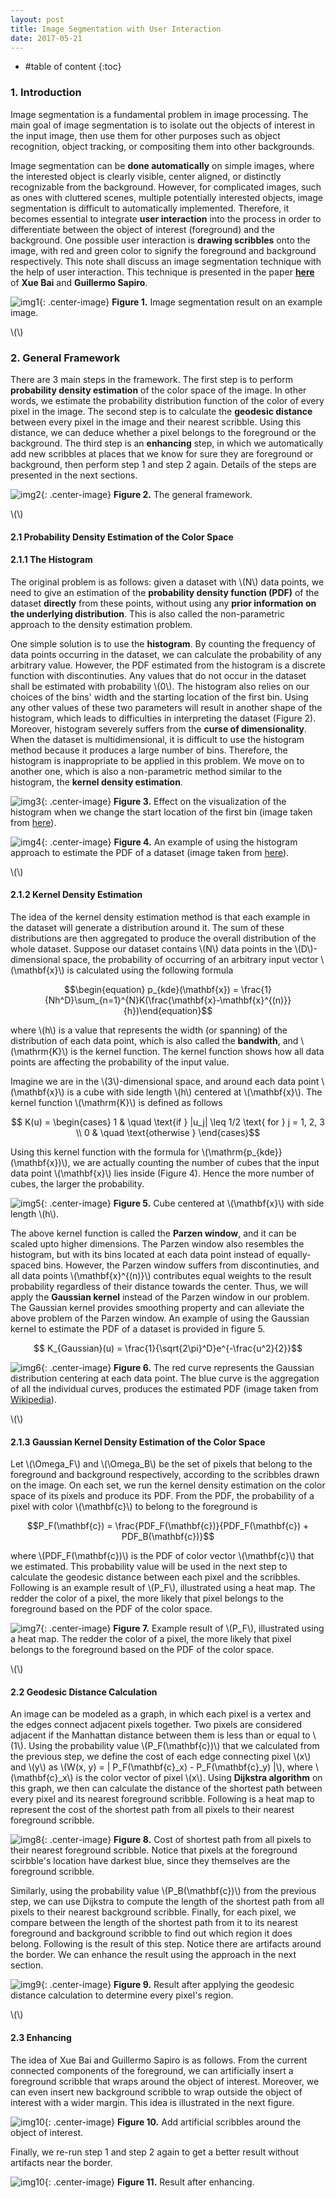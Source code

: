 ```yaml
---
layout: post
title: Image Segmentation with User Interaction
date: 2017-05-21
---
```

* #table of content
{:toc}

### 1. Introduction
Image segmentation is a fundamental problem in image processing. The main goal of image segmentation is to isolate out the objects of interest in the input image, then use them for other  purposes such as object recognition, object tracking, or compositing them into other backgrounds.

Image segmentation can be **done automatically** on simple images, where the interested object is clearly visible, center aligned, or distinctly recognizable from the background. However, for complicated images, such as ones with cluttered scenes, multiple potentially interested objects, image segmentation is difficult to automatically implemented. Therefore, it becomes essential to integrate **user interaction** into the process in order to differentiate between the object of interest (foreground) and the background. One possible user interaction is **drawing scribbles** onto the image, with red and green color to signify the foreground and background respectively. This note shall discuss an image segmentation technique with the help of user interaction. This technique is presented in the paper **[here](http://www.tc.umn.edu/~baixx015/Xue_IJCV.pdf)** of **Xue Bai** and **Guillermo Sapiro**.

![img1](/assets/image-segmentation-user-interaction/james-result.png){: .center-image}
**Figure 1.** Image segmentation result on an example image.

\\(\\)
### 2. General Framework
There are 3 main steps in the framework. The first step is to perform **probability density estimation** of the color space of the image. In other words, we estimate the probability distribution function of the color of every pixel in the image. The second step is to calculate the **geodesic distance** between every pixel in the image and their nearest scribble. Using this distance, we can deduce whether a pixel belongs to the foreground or the background. The third step is an **enhancing** step, in which we automatically add new scribbles at places that we know for sure they are foreground or background, then perform step 1 and step 2 again. Details of the steps are presented in the next sections.

![img2](/assets/image-segmentation-user-interaction/framework.jpg){: .center-image}
**Figure 2.** The general framework.

\\(\\)
#### 2.1 Probability Density Estimation of the Color Space
#### 2.1.1 The Histogram
The original problem is as follows: given a dataset with \\(N\\) data points, we need to give an estimation of the **probability density function (PDF)** of the dataset **directly** from these points, without using any **prior information on the underlying distribution**. This is also called the non-parametric approach to the density estimation problem.

One simple solution is to use the **histogram**. By counting the frequency of data points occurring in the dataset, we can calculate the probability of any arbitrary value. However, the PDF estimated from the histogram is a discrete function with discontinuties. Any values that do not occur in the dataset shall be estimated with probability \\(0\\). The histogram also relies on our choices of the bins' width and the starting location of the first bin. Using any other values of these two parameters will result in another shape of the histogram, which leads to difficulties in interpreting the dataset (Figure 2). Moreover, histogram severely suffers from the **curse of dimensionality**. When the dataset is multidimensional, it is difficult to use the histogram method because it produces a large number of bins. Therefore, the histogram is inappropriate to be applied in this problem. We move on to another one, which is also a non-parametric method similar to the histogram, the **kernel density estimation**.

![img3](/assets/image-segmentation-user-interaction/histogram-shifted.png){: .center-image}
**Figure 3.** Effect on the visualization of the histogram when we change the start location of the first bin (image taken from [here](http://scikit-learn.org/stable/modules/density.html)).

![img4](/assets/image-segmentation-user-interaction/histogram.png){: .center-image}
**Figure 4.** An example of using the histogram approach to estimate the PDF of a dataset (image taken from [here](http://research.cs.tamu.edu/prism/lectures/pr/pr_l7.pdf)).

\\(\\)
#### 2.1.2 Kernel Density Estimation
The idea of the kernel density estimation method is that each example in the dataset will generate a distribution around it. The sum of these distributions are then aggregated to produce the overall distribution of the whole dataset. Suppose our dataset contains \\(N\\) data points in the \\(D\\)-dimensional space, the probability of occurring of an arbitrary input vector \\(\mathbf{x}\\) is calculated using the following formula

$$\begin{equation}
p_{kde}(\mathbf{x}) = \frac{1}{Nh^D}\sum_{n=1}^{N}K(\frac{\mathbf{x}-\mathbf{x}^{(n)}}{h})\end{equation}$$

where \\(h\\) is a value that represents the width (or spanning) of the distribution of each data point, which is also called the **bandwith**, and \\(\mathrm{K}\\) is the kernel function. The kernel function shows how all data points are affecting the probability of the input value.

Imagine we are in the \\(3\\)-dimensional space, and around each data point \\(\mathbf{x}\\) is a cube with side length \\(h\\) centered at \\(\mathbf{x}\\). The kernel function \\(\mathrm{K}\\) is defined as follows

$$ K(u) =
\begin{cases}
    1 & \quad \text{if } |u_j| \leq 1/2 \text{ for } j = 1, 2, 3 \\
    0 & \quad \text{otherwise }
\end{cases}$$

Using this kernel function with the formula for \\(\mathrm{p_{kde}}(\mathbf{x})\\), we are actually counting the number of cubes that the input data point \\(\mathbf{x}\\) lies inside (Figure 4). Hence the more number of cubes, the larger the probability.

![img5](/assets/image-segmentation-user-interaction/cube.png){: .center-image}
**Figure 5.** Cube centered at \\(\mathbf{x}\\) with side length \\(h\\).

The above kernel function is called the **Parzen window**, and it can be scaled upto higher dimensions. The Parzen window also resembles the histogram, but with its bins located at each data point instead of equally-spaced bins. However, the Parzen window suffers from discontinuties, and all data points \\(\\mathbf{x}^{(n)}\\) contributes equal weights to the result probability regardless of their distance towards the center. Thus, we will apply the **Gaussian kernel** instead of the Parzen window in our problem. The Gaussian kernel provides smoothing property and can alleviate the above problem of the Parzen window. An example of using the Gaussian kernel to estimate the PDF of a dataset is provided in figure 5.

$$ K_{Gaussian}(u) = \frac{1}{\sqrt{2\pi}^D}e^{-\frac{u^2}{2}}$$

![img6](/assets/image-segmentation-user-interaction/gaussian-kernel.png){: .center-image}
**Figure 6.** The red curve represents the Gaussian distribution centering at each data point. The blue curve is the aggregation of all the individual curves, produces the estimated PDF (image taken from [Wikipedia](http://research.cs.tamu.edu/prism/lectures/pr/pr_l7.pdf)).

\\(\\)
#### 2.1.3 Gaussian Kernel Density Estimation of the Color Space

Let \\(\Omega_F\\) and \\(\Omega_B\\) be the set of pixels that belong to the foreground and background respectively, according to the scribbles drawn on the image. On each set, we run the kernel density estimation on the color space of its pixels and produce its PDF. From the PDF, the probability of a pixel with color \\(\mathbf{c}\\) to belong to the foreground is

$$P_F(\mathbf{c}) = \frac{PDF_F(\mathbf{c})}{PDF_F(\mathbf{c}) + PDF_B(\mathbf{c})}$$

where \\(PDF_F(\mathbf{c})\\) is the PDF of color vector \\(\mathbf{c}\\) that we estimated. This probability value will be used in the next step to calculate the geodesic distance between each pixel and the scribbles. Following is an example result of \\(P_F\\), illustrated using a heat map. The redder the color of a pixel, the more likely that pixel belongs to the foreground based on the PDF of the color space.

![img7](/assets/image-segmentation-user-interaction/james-james.png){: .center-image}
**Figure 7.** Example result of \\(P_F\\), illustrated using a heat map. The redder the color of a pixel, the more likely that pixel belongs to the foreground based on the PDF of the color space.

\\(\\)
#### 2.2 Geodesic Distance Calculation

An image can be modeled as a graph, in which each pixel is a vertex and the edges connect adjacent pixels together. Two pixels are considered adjacent if the Manhattan distance between them is less than or equal to \\(1\\). Using the probability value \\(P_F(\mathbf{c})\\) that we calculated from the previous step, we define the cost of each edge connecting pixel \\(x\\) and \\(y\\) as \\(W(x, y) = \| P_F(\mathbf{c}_x) - P_F(\mathbf{c}_y) \|\\), where \\(\mathbf{c}_x\\) is the color vector of pixel \\(x\\). Using **Dijkstra algorithm** on this graph, we then can calculate the distance of the shortest path between every pixel and its nearest foreground scribble. Following is a heat map to represent the cost of the shortest path from all pixels to their nearest foreground scribble.

![img8](/assets/image-segmentation-user-interaction/james-foreground-cost.png){: .center-image}
**Figure 8.** Cost of shortest path from all pixels to their nearest foreground scribble. Notice that pixels at the foreground scirbble's location have darkest blue, since they themselves are the foreground scribble.

Similarly, using the probability value \\(P_B(\mathbf{c})\\) from the previous step, we can use Dijkstra to compute the length of the shortest path from all pixels to their nearest background scribble. Finally, for each pixel, we compare between the length of the shortest path from it to its nearest foreground and background scribble to find out which region it does belong. Following is the result of this step. Notice there are artifacts around the border. We can enhance the result using the approach in the next section.

![img9](/assets/image-segmentation-user-interaction/james-mid-result.png){: .center-image}
**Figure 9.** Result after applying the geodesic distance calculation to determine every pixel's region.

\\(\\)
#### 2.3 Enhancing

The idea of Xue Bai and Guillermo Sapiro is as follows. From the current connected components of the foreground, we can artificially insert a foreground scribble that wraps around the object of interest. Moreover, we can even insert new background scribble to wrap outside the object of interest with a wider margin. This idea is illustrated in the next figure.

![img10](/assets/image-segmentation-user-interaction/james-artificial-scribble.png){: .center-image}
**Figure 10.** Add artificial scribbles around the object of interest.

Finally, we re-run step 1 and step 2 again to get a better result without artifacts near the border.

![img10](/assets/image-segmentation-user-interaction/james-final.png){: .center-image}
**Figure 11.** Result after enhancing.
